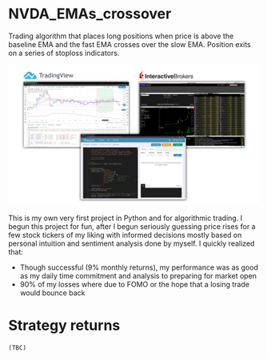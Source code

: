 # NVDA_EMAs_crossover
Trading algorithm that places long positions when price is above the baseline EMA and the fast EMA crosses over the slow EMA. Position exits on a series of stoploss indicators.

![](images/README_header.jpg)


This is my own very first project in Python and for algorithmic trading. I begun this project for fun, after I begun seriously guessing price rises for a few stock tickers of my liking with informed decisions mostly based on personal intuition and sentiment analysis done by myself. I quickly realized that:
<ul>
  <li>Though successful (9% monthly returns), my performance was as good as my daily time commitment and analysis to preparing for market open</li>
  <li>90% of my losses where due to FOMO or the hope that a losing trade would bounce back</li>
</ul>


# Strategy returns
<code>(TBC)</code>

